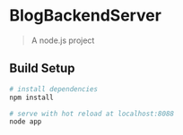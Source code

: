 # BlogBackendServer

> A node.js project

## Build Setup

``` bash
# install dependencies
npm install

# serve with hot reload at localhost:8088
node app

```